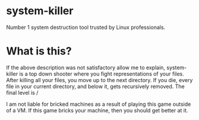 # system-killer
Number 1 system destruction tool trusted by Linux professionals. 

# What is this?
If the above description was not satisfactory allow me to explain, 
system-killer is a top down shooter where you fight representations of your files.
After killing all your files, you move up to the next directory. 
If you die, every file in your current directory, and below it, gets recursively removed. 
The final level is /

I am not liable for bricked machines as a result of playing this game outside of a VM. If this game bricks your machine, then you should get better at it.   
